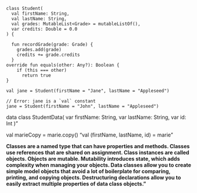 ```
class Student(
  val firstName: String,
  val lastName: String,
  val grades: MutableList<Grade> = mutableListOf(),
  var credits: Double = 0.0
) {

  fun recordGrade(grade: Grade) {
    grades.add(grade)
    credits += grade.credits
  }
override fun equals(other: Any?): Boolean {
    if (this === other)
      return true
}

val jane = Student(firstName = "Jane", lastName = "Appleseed")

// Error: jane is a `val` constant
jane = Student(firstName = "John", lastName = "Appleseed")

```


data class StudentData(
  var firstName: String,
  var lastName: String,
  var id: Int
)”

val marieCopy = marie.copy()
“val (firstName, lastName, id) = marie”


**Classes are a named type that can have properties and methods.
Classes use references that are shared on assignment.
Class instances are called objects.
Objects are mutable.
Mutability introduces state, which adds complexity when managing your objects.
Data classes allow you to create simple model objects that avoid a lot of boilerplate for comparing, printing, and copying objects.
Destructuring declarations allow you to easily extract multiple properties of data class objects.”**


